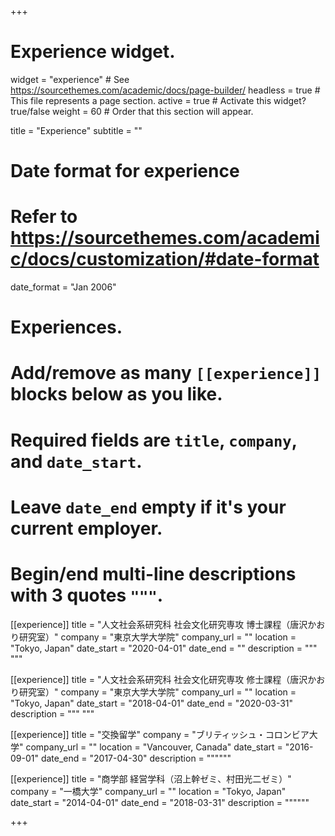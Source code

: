 +++
# Experience widget.
widget = "experience"  # See https://sourcethemes.com/academic/docs/page-builder/
headless = true  # This file represents a page section.
active = true  # Activate this widget? true/false
weight = 60  # Order that this section will appear.

title = "Experience"
subtitle = ""

# Date format for experience
#   Refer to https://sourcethemes.com/academic/docs/customization/#date-format
date_format = "Jan 2006"

# Experiences.
#   Add/remove as many `[[experience]]` blocks below as you like.
#   Required fields are `title`, `company`, and `date_start`.
#   Leave `date_end` empty if it's your current employer.
#   Begin/end multi-line descriptions with 3 quotes `"""`.
[[experience]]
  title = "人文社会系研究科 社会文化研究専攻 博士課程（唐沢かおり研究室）"
  company = "東京大学大学院"
  company_url = ""
  location = "Tokyo, Japan"
  date_start = "2020-04-01"
  date_end = ""
  description = """
  """

[[experience]]
  title = "人文社会系研究科 社会文化研究専攻 修士課程（唐沢かおり研究室）"
  company = "東京大学大学院"
  company_url = ""
  location = "Tokyo, Japan"
  date_start = "2018-04-01"
  date_end = "2020-03-31"
  description = """
  """

[[experience]]
  title = "交換留学"
  company = "ブリティッシュ・コロンビア大学"
  company_url = ""
  location = "Vancouver, Canada"
  date_start = "2016-09-01"
  date_end = "2017-04-30"
  description = """"""

[[experience]]
  title = "商学部 経営学科（沼上幹ゼミ、村田光二ゼミ）"
  company = "一橋大学"
  company_url = ""
  location = "Tokyo, Japan"
  date_start = "2014-04-01"
  date_end = "2018-03-31"
  description = """"""

+++
